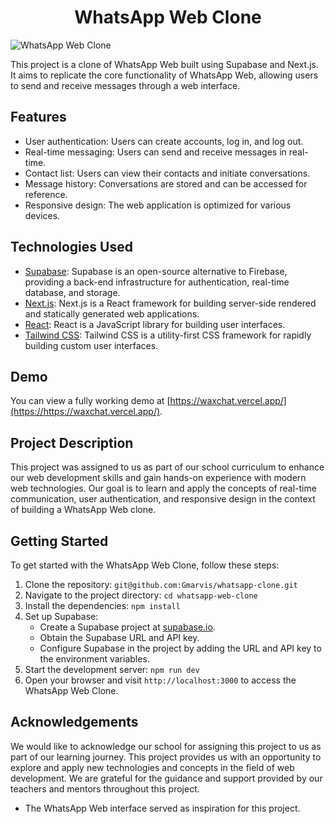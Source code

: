 <!-- <a href="https://demo-nextjs-with-supabase.vercel.app/">
  <img alt="Next.js and Supabase Starter Kit - the fastest way to build apps with Next.js and Supabase" src="https://demo-nextjs-with-supabase.vercel.app/opengraph-image.png">
  <h1 align="center">Next.js and Supabase Starter Kit</h1>
</a> -->

<h1 align="center">
 WhatsApp Web Clone
</h1>

![WhatsApp Web Clone](/path/to/your/image.png)

This project is a clone of WhatsApp Web built using Supabase and Next.js. It aims to replicate the core functionality of WhatsApp Web, allowing users to send and receive messages through a web interface.


## Features

- User authentication: Users can create accounts, log in, and log out.
- Real-time messaging: Users can send and receive messages in real-time.
- Contact list: Users can view their contacts and initiate conversations.
- Message history: Conversations are stored and can be accessed for reference.
- Responsive design: The web application is optimized for various devices.

## Technologies Used

- [Supabase](https://supabase.io/): Supabase is an open-source alternative to Firebase, providing a back-end infrastructure for authentication, real-time database, and storage.
- [Next.js](https://nextjs.org/): Next.js is a React framework for building server-side rendered and statically generated web applications.
- [React](https://reactjs.org/): React is a JavaScript library for building user interfaces.
- [Tailwind CSS](https://tailwindcss.com/): Tailwind CSS is a utility-first CSS framework for rapidly building custom user interfaces.

## Demo

You can view a fully working demo at [https://waxchat.vercel.app/](https://https://waxchat.vercel.app/).

## Project Description

This project was assigned to us as part of our school curriculum to enhance our web development skills and gain hands-on experience with modern web technologies. Our goal is to learn and apply the concepts of real-time communication, user authentication, and responsive design in the context of building a WhatsApp Web clone.

## Getting Started

To get started with the WhatsApp Web Clone, follow these steps:

1. Clone the repository: `git@github.com:Gmarvis/whatsapp-clone.git`
2. Navigate to the project directory: `cd whatsapp-web-clone`
3. Install the dependencies: `npm install`
4. Set up Supabase:
   - Create a Supabase project at [supabase.io](https://supabase.io/).
   - Obtain the Supabase URL and API key.
   - Configure Supabase in the project by adding the URL and API key to the environment variables.
5. Start the development server: `npm run dev`
6. Open your browser and visit `http://localhost:3000` to access the WhatsApp Web Clone.

## Acknowledgements

We would like to acknowledge our school for assigning this project to us as part of our learning journey. This project provides us with an opportunity to explore and apply new technologies and concepts in the field of web development. We are grateful for the guidance and support provided by our teachers and mentors throughout this project.

- The WhatsApp Web interface served as inspiration for this project.

<!-- ## Deploy to Vercel

Vercel deployment will guide you through creating a Supabase account and project.

After installation of the Supabase integration, all relevant environment variables will be assigned to the project so the deployment is fully functioning.

[![Deploy with Vercel](https://vercel.com/button)](https://vercel.com/new/clone?repository-url=https%3A%2F%2Fgithub.com%2Fvercel%2Fnext.js%2Ftree%2Fcanary%2Fexamples%2Fwith-supabase&project-name=nextjs-with-supabase&repository-name=nextjs-with-supabase&demo-title=nextjs-with-supabase&demo-description=This%20starter%20configures%20Supabase%20Auth%20to%20use%20cookies%2C%20making%20the%20user's%20session%20available%20throughout%20the%20entire%20Next.js%20app%20-%20Client%20Components%2C%20Server%20Components%2C%20Route%20Handlers%2C%20Server%20Actions%20and%20Middleware.&demo-url=https%3A%2F%2Fdemo-nextjs-with-supabase.vercel.app%2F&external-id=https%3A%2F%2Fgithub.com%2Fvercel%2Fnext.js%2Ftree%2Fcanary%2Fexamples%2Fwith-supabase&demo-image=https%3A%2F%2Fdemo-nextjs-with-supabase.vercel.app%2Fopengraph-image.png&integration-ids=oac_VqOgBHqhEoFTPzGkPd7L0iH6)

The above will also clone the Starter kit to your GitHub, you can clone that locally and develop locally.

If you wish to just develop locally and not deploy to Vercel, [follow the steps below](#clone-and-run-locally).

## Clone and run locally

1. You'll first need a Supabase project which can be made [via the Supabase dashboard](https://database.new)

2. Create a Next.js app using the Supabase Starter template npx command

   ```bash
   npx create-next-app -e with-supabase
   ```

3. Use `cd` to change into the app's directory

   ```bash
   cd name-of-new-app
   ```

4. Rename `.env.local.example` to `.env.local` and update the following:

   ```
   NEXT_PUBLIC_SUPABASE_URL=[INSERT SUPABASE PROJECT URL]
   NEXT_PUBLIC_SUPABASE_ANON_KEY=[INSERT SUPABASE PROJECT API ANON KEY]
   ```

   Both `NEXT_PUBLIC_SUPABASE_URL` and `NEXT_PUBLIC_SUPABASE_ANON_KEY` can be found in [your Supabase project's API settings](https://app.supabase.com/project/_/settings/api)

5. You can now run the Next.js local development server:

   ```bash
   npm run dev
   ```

   The starter kit should now be running on [localhost:3000](http://localhost:3000/).

> Check out [the docs for Local Development](https://supabase.com/docs/guides/getting-started/local-development) to also run Supabase locally.

## Feedback and issues

Please file feedback and issues over on the [Supabase GitHub org](https://github.com/supabase/supabase/issues/new/choose).

## More Supabase examples

- [Next.js Subscription Payments Starter](https://github.com/vercel/nextjs-subscription-payments)
- [Cookie-based Auth and the Next.js 13 App Router (free course)](https://youtube.com/playlist?list=PL5S4mPUpp4OtMhpnp93EFSo42iQ40XjbF)
- [Supabase Auth and the Next.js App Router](https://github.com/supabase/supabase/tree/master/examples/auth/nextjs) -->
